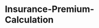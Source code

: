 # Insurance-Premium-Calculation
<!DOCTYPE html>
<html lang="en">
<head>
    <meta charset="UTF-8">
    <meta name="viewport" content="width=device-width, initial-scale=1.0">
    <title>Dynamic Insurance Premium Calculator</title>
    <style>
        * {
            margin: 0;
            padding: 0;
            box-sizing: border-box;
        }

        body {
            font-family: 'Segoe UI', Tahoma, Geneva, Verdana, sans-serif;
            background: linear-gradient(135deg, #667eea 0%, #764ba2 100%);
            min-height: 100vh;
            padding: 20px;
        }

        .container {
            max-width: 1200px;
            margin: 0 auto;
            background: white;
            border-radius: 20px;
            box-shadow: 0 20px 40px rgba(0,0,0,0.1);
            overflow: hidden;
        }

        .header {
            background: linear-gradient(135deg, #1e3c72 0%, #2a5298 100%);
            color: white;
            padding: 30px;
            text-align: center;
        }

        .header h1 {
            font-size: 2.5em;
            margin-bottom: 10px;
            animation: fadeInDown 1s ease-out;
        }

        .header p {
            font-size: 1.2em;
            opacity: 0.9;
        }

        .main-content {
            display: grid;
            grid-template-columns: 1fr 1fr;
            gap: 30px;
            padding: 40px;
        }

        .form-section {
            background: #f8f9fa;
            padding: 30px;
            border-radius: 15px;
            border-left: 5px solid #667eea;
        }

        .results-section {
            background: #f8f9fa;
            padding: 30px;
            border-radius: 15px;
            border-left: 5px solid #764ba2;
        }

        .section-title {
            font-size: 1.8em;
            color: #333;
            margin-bottom: 20px;
            text-align: center;
        }

        .form-group {
            margin-bottom: 20px;
        }

        label {
            display: block;
            margin-bottom: 8px;
            font-weight: 600;
            color: #555;
        }

        input, select {
            width: 100%;
            padding: 12px;
            border: 2px solid #ddd;
            border-radius: 8px;
            font-size: 16px;
            transition: border-color 0.3s ease;
        }

        input:focus, select:focus {
            outline: none;
            border-color: #667eea;
            box-shadow: 0 0 0 3px rgba(102, 126, 234, 0.1);
        }

        .calculate-btn {
            background: linear-gradient(135deg, #667eea 0%, #764ba2 100%);
            color: white;
            padding: 15px 30px;
            border: none;
            border-radius: 10px;
            font-size: 18px;
            font-weight: 600;
            cursor: pointer;
            width: 100%;
            transition: transform 0.3s ease, box-shadow 0.3s ease;
        }

        .calculate-btn:hover {
            transform: translateY(-2px);
            box-shadow: 0 10px 20px rgba(102, 126, 234, 0.3);
        }

        .results-card {
            background: white;
            padding: 25px;
            border-radius: 12px;
            margin-bottom: 20px;
            box-shadow: 0 5px 15px rgba(0,0,0,0.08);
            border-left: 4px solid #28a745;
        }

        .premium-amount {
            font-size: 2.5em;
            font-weight: bold;
            color: #28a745;
            text-align: center;
            margin-bottom: 10px;
        }

        .risk-indicator {
            display: flex;
            align-items: center;
            justify-content: center;
            margin: 15px 0;
        }

        .risk-bar {
            width: 200px;
            height: 20px;
            background: #e0e0e0;
            border-radius: 10px;
            overflow: hidden;
            margin: 0 10px;
        }

        .risk-fill {
            height: 100%;
            transition: width 0.8s ease;
        }

        .risk-low { background: #28a745; }
        .risk-medium { background: #ffc107; }
        .risk-high { background: #dc3545; }

        .breakdown {
            background: white;
            padding: 20px;
            border-radius: 12px;
            margin-top: 20px;
            box-shadow: 0 5px 15px rgba(0,0,0,0.08);
        }

        .breakdown-item {
            display: flex;
            justify-content: space-between;
            padding: 10px 0;
            border-bottom: 1px solid #eee;
        }

        .breakdown-item:last-child {
            border-bottom: none;
            font-weight: bold;
            color: #333;
        }

        .market-trends {
            background: white;
            padding: 20px;
            border-radius: 12px;
            margin-top: 20px;
            box-shadow: 0 5px 15px rgba(0,0,0,0.08);
        }

        .trend-item {
            display: flex;
            justify-content: space-between;
            align-items: center;
            padding: 8px 0;
        }

        .trend-up { color: #dc3545; }
        .trend-down { color: #28a745; }

        .quote-section {
            grid-column: 1 / -1;
            background: #f8f9fa;
            padding: 30px;
            border-radius: 15px;
            margin-top: 20px;
            text-align: center;
        }

        .quote-btn {
            background: linear-gradient(135deg, #28a745 0%, #20c997 100%);
            color: white;
            padding: 15px 40px;
            border: none;
            border-radius: 10px;
            font-size: 18px;
            font-weight: 600;
            cursor: pointer;
            margin: 10px;
            transition: transform 0.3s ease;
        }

        .quote-btn:hover {
            transform: translateY(-2px);
        }

        .quote-output {
            background: white;
            padding: 20px;
            border-radius: 12px;
            margin-top: 20px;
            text-align: left;
            max-height: 400px;
            overflow-y: auto;
            box-shadow: 0 5px 15px rgba(0,0,0,0.08);
        }

        @keyframes fadeInDown {
            from {
                opacity: 0;
                transform: translateY(-30px);
            }
            to {
                opacity: 1;
                transform: translateY(0);
            }
        }

        @media (max-width: 768px) {
            .main-content {
                grid-template-columns: 1fr;
                gap: 20px;
                padding: 20px;
            }
        }
    </style>
</head>
<body>
    <div class="container">
        <div class="header">
            <h1>Dynamic Insurance Premium Calculator</h1>
            <p>AI-Powered Risk Assessment & Pricing Optimization</p>
        </div>

        <div class="main-content">
            <div class="form-section">
                <h2 class="section-title">Risk Assessment</h2>
                
                <div class="form-group">
                    <label for="age">Age</label>
                    <input type="number" id="age" min="18" max="100" value="30">
                </div>

                <div class="form-group">
                    <label for="gender">Gender</label>
                    <select id="gender">
                        <option value="male">Male</option>
                        <option value="female">Female</option>
                        <option value="other">Other</option>
                    </select>
                </div>

                <div class="form-group">
                    <label for="location">Location</label>
                    <select id="location">
                        <option value="mumbai">Mumbai</option>
                        <option value="delhi">Delhi</option>
                        <option value="bangalore">Bangalore</option>
                        <option value="chennai">Chennai</option>
                        <option value="hyderabad">Hyderabad</option>
                        <option value="kolkata">Kolkata</option>
                        <option value="pune">Pune</option>
                        <option value="other">Other</option>
                    </select>
                </div>

                <div class="form-group">
                    <label for="occupation">Occupation</label>
                    <select id="occupation">
                        <option value="office">Office Worker</option>
                        <option value="driver">Driver</option>
                        <option value="construction">Construction</option>
                        <option value="healthcare">Healthcare</option>
                        <option value="teacher">Teacher</option>
                        <option value="engineer">Engineer</option>
                        <option value="business">Business Owner</option>
                        <option value="student">Student</option>
                    </select>
                </div>

                <div class="form-group">
                    <label for="smoking">Smoking Status</label>
                    <select id="smoking">
                        <option value="never">Never Smoked</option>
                        <option value="former">Former Smoker</option>
                        <option value="occasional">Occasional Smoker</option>
                        <option value="regular">Regular Smoker</option>
                    </select>
                </div>

                <div class="form-group">
                    <label for="coverage">Coverage Amount (₹)</label>
                    <input type="number" id="coverage" min="100000" max="50000000" value="1000000" step="100000">
                </div>

                <div class="form-group">
                    <label for="term">Policy Term (Years)</label>
                    <input type="number" id="term" min="5" max="30" value="20">
                </div>

                <button class="calculate-btn" onclick="calculatePremium()">Calculate Premium</button>
            </div>

            <div class="results-section">
                <h2 class="section-title">Premium Calculation</h2>
                
                <div class="results-card">
                    <div class="premium-amount" id="premiumAmount">₹0</div>
                    <div style="text-align: center; color: #666;">Monthly Premium</div>
                    
                    <div class="risk-indicator">
                        <span>Low Risk</span>
                        <div class="risk-bar">
                            <div class="risk-fill" id="riskFill"></div>
                        </div>
                        <span>High Risk</span>
                    </div>
                    <div style="text-align: center; margin-top: 10px;">
                        <span id="riskLabel">Risk Level: Medium</span>
                    </div>
                </div>

                <div class="breakdown">
                    <h3 style="margin-bottom: 15px; color: #333;">Premium Breakdown</h3>
                    <div class="breakdown-item">
                        <span>Base Premium:</span>
                        <span id="basePremium">₹0</span>
                    </div>
                    <div class="breakdown-item">
                        <span>Age Factor:</span>
                        <span id="ageFactor">₹0</span>
                    </div>
                    <div class="breakdown-item">
                        <span>Risk Adjustment:</span>
                        <span id="riskAdjustment">₹0</span>
                    </div>
                    <div class="breakdown-item">
                        <span>Market Adjustment:</span>
                        <span id="marketAdjustment">₹0</span>
                    </div>
                    <div class="breakdown-item">
                        <span>Total Monthly Premium:</span>
                        <span id="totalPremium">₹0</span>
                    </div>
                </div>

                <div class="market-trends">
                    <h3 style="margin-bottom: 15px; color: #333;">Market Trends</h3>
                    <div class="trend-item">
                        <span>Healthcare Costs:</span>
                        <span class="trend-up">+5.2%</span>
                    </div>
                    <div class="trend-item">
                        <span>Life Expectancy:</span>
                        <span class="trend-down">-2.1%</span>
                    </div>
                    <div class="trend-item">
                        <span>Market Volatility:</span>
                        <span class="trend-up">+3.8%</span>
                    </div>
                    <div class="trend-item">
                        <span>Regulatory Changes:</span>
                        <span class="trend-down">-1.5%</span>
                    </div>
                </div>
            </div>

            <div class="quote-section">
                <h2 class="section-title">Quote Generator</h2>
                <button class="quote-btn" onclick="generateQuote()">Generate Detailed Quote</button>
                <button class="quote-btn" onclick="downloadQuote()">Download Quote</button>
                <div class="quote-output" id="quoteOutput" style="display: none;"></div>
            </div>
        </div>
    </div>

    <script>
        // Risk Assessment Engine
        class RiskAssessment {
            constructor() {
                this.riskFactors = {
                    age: { low: [25, 45], medium: [18, 25, 45, 65], high: [65, 100] },
                    gender: { male: 1.1, female: 0.9, other: 1.0 },
                    location: {
                        mumbai: 1.2, delhi: 1.15, bangalore: 1.0, chennai: 1.05,
                        hyderabad: 0.95, kolkata: 1.1, pune: 1.0, other: 1.0
                    },
                    occupation: {
                        office: 0.9, driver: 1.3, construction: 1.5, healthcare: 1.1,
                        teacher: 0.8, engineer: 0.85, business: 1.2, student: 0.7
                    },
                    smoking: {
                        never: 0.8, former: 1.1, occasional: 1.4, regular: 1.8
                    }
                };
                this.marketTrends = {
                    healthcareCosts: 0.052,
                    lifeExpectancy: -0.021,
                    marketVolatility: 0.038,
                    regulatoryChanges: -0.015
                };
            }

            calculateRiskScore(profile) {
                let riskScore = 1.0;
                
                // Age factor
                if (profile.age <= 25 || profile.age >= 65) {
                    riskScore *= 1.3;
                } else if (profile.age <= 45) {
                    riskScore *= 0.9;
                } else {
                    riskScore *= 1.1;
                }

                // Gender factor
                riskScore *= this.riskFactors.gender[profile.gender];

                // Location factor
                riskScore *= this.riskFactors.location[profile.location];

                // Occupation factor
                riskScore *= this.riskFactors.occupation[profile.occupation];

                // Smoking factor
                riskScore *= this.riskFactors.smoking[profile.smoking];

                return Math.max(0.5, Math.min(2.5, riskScore));
            }

            getRiskLevel(score) {
                if (score <= 0.9) return 'Low';
                if (score <= 1.4) return 'Medium';
                return 'High';
            }
        }

        // Pricing Calculator
        class PricingCalculator {
            constructor() {
                this.basePremiumRate = 0.008; // 0.8% of coverage per year
                this.riskEngine = new RiskAssessment();
            }

            calculatePremium(profile) {
                const { coverage, term } = profile;
                
                // Base premium calculation
                const basePremium = (coverage * this.basePremiumRate) / 12;
                
                // Risk adjustment
                const riskScore = this.riskEngine.calculateRiskScore(profile);
                const riskAdjustedPremium = basePremium * riskScore;
                
                // Market adjustment
                const marketMultiplier = 1 + 
                    this.riskEngine.marketTrends.healthcareCosts +
                    this.riskEngine.marketTrends.marketVolatility;
                const marketAdjustedPremium = riskAdjustedPremium * marketMultiplier;
                
                // Term adjustment
                const termMultiplier = term > 20 ? 0.95 : term < 10 ? 1.1 : 1.0;
                const finalPremium = marketAdjustedPremium * termMultiplier;
                
                return {
                    basePremium: Math.round(basePremium),
                    riskScore: riskScore,
                    riskAdjustment: Math.round(riskAdjustedPremium - basePremium),
                    marketAdjustment: Math.round(marketAdjustedPremium - riskAdjustedPremium),
                    totalPremium: Math.round(finalPremium),
                    ageFactor: Math.round(basePremium * 0.1 * (profile.age > 40 ? 1.5 : 0.8))
                };
            }
        }

        // Market Analyzer
        class MarketAnalyzer {
            constructor() {
                this.trends = {
                    healthcare: 5.2,
                    lifeExpectancy: -2.1,
                    volatility: 3.8,
                    regulatory: -1.5
                };
            }

            getMarketConditions() {
                return {
                    competitive: Math.random() > 0.5,
                    growthRate: 4.5 + (Math.random() - 0.5) * 2,
                    riskIndex: 0.7 + Math.random() * 0.6
                };
            }
        }

        // Quote Generator
        class QuoteGenerator {
            constructor(calculator) {
                this.calculator = calculator;
            }

            generateQuote(profile, premiumData) {
                const quote = {
                    id: 'INS-' + Date.now(),
                    timestamp: new Date().toLocaleString(),
                    profile: profile,
                    premium: premiumData,
                    terms: this.generateTerms(),
                    benefits: this.generateBenefits(profile.coverage),
                    validUntil: new Date(Date.now() + 30 * 24 * 60 * 60 * 1000).toLocaleDateString()
                };

                return quote;
            }

            generateTerms() {
                return [
                    "Policy is subject to medical underwriting",
                    "Premium rates are guaranteed for the first 5 years",
                    "30-day free look period applies",
                    "Claim settlement within 15 working days",
                    "Coverage includes accidental death benefit",
                    "Maturity benefit equal to sum assured"
                ];
            }

            generateBenefits(coverage) {
                return [
                    `Life Cover: ₹${coverage.toLocaleString()}`,
                    `Accidental Death: ₹${(coverage * 2).toLocaleString()}`,
                    `Terminal Illness: ₹${coverage.toLocaleString()}`,
                    `Premium Waiver: Up to ₹${(coverage * 0.1).toLocaleString()}`,
                    `Tax Benefits: Under Section 80C`,
                    `Free Health Check-up: Annual`
                ];
            }
        }

        // Initialize components
        const calculator = new PricingCalculator();
        const quoteGenerator = new QuoteGenerator(calculator);
        let currentQuote = null;

        function calculatePremium() {
            const profile = {
                age: parseInt(document.getElementById('age').value),
                gender: document.getElementById('gender').value,
                location: document.getElementById('location').value,
                occupation: document.getElementById('occupation').value,
                smoking: document.getElementById('smoking').value,
                coverage: parseInt(document.getElementById('coverage').value),
                term: parseInt(document.getElementById('term').value)
            };

            const premiumData = calculator.calculatePremium(profile);
            displayResults(premiumData);
            
            // Store for quote generation
            currentQuote = { profile, premiumData };
        }

        function displayResults(data) {
            // Update premium amount
            document.getElementById('premiumAmount').textContent = `₹${data.totalPremium.toLocaleString()}`;
            
            // Update risk indicator
            const riskFill = document.getElementById('riskFill');
            const riskLabel = document.getElementById('riskLabel');
            const riskPercent = Math.min(100, (data.riskScore / 2.5) * 100);
            
            riskFill.style.width = `${riskPercent}%`;
            
            if (data.riskScore <= 0.9) {
                riskFill.className = 'risk-fill risk-low';
                riskLabel.textContent = 'Risk Level: Low';
            } else if (data.riskScore <= 1.4) {
                riskFill.className = 'risk-fill risk-medium';
                riskLabel.textContent = 'Risk Level: Medium';
            } else {
                riskFill.className = 'risk-fill risk-high';
                riskLabel.textContent = 'Risk Level: High';
            }
            
            // Update breakdown
            document.getElementById('basePremium').textContent = `₹${data.basePremium.toLocaleString()}`;
            document.getElementById('ageFactor').textContent = `₹${data.ageFactor.toLocaleString()}`;
            document.getElementById('riskAdjustment').textContent = `₹${data.riskAdjustment.toLocaleString()}`;
            document.getElementById('marketAdjustment').textContent = `₹${data.marketAdjustment.toLocaleString()}`;
            document.getElementById('totalPremium').textContent = `₹${data.totalPremium.toLocaleString()}`;
        }

        function generateQuote() {
            if (!currentQuote) {
                alert('Please calculate premium first!');
                return;
            }

            const quote = quoteGenerator.generateQuote(currentQuote.profile, currentQuote.premiumData);
            displayQuote(quote);
        }

        function displayQuote(quote) {
            const output = document.getElementById('quoteOutput');
            output.style.display = 'block';
            
            output.innerHTML = `
                <h3>Insurance Quote - ${quote.id}</h3>
                <p><strong>Generated:</strong> ${quote.timestamp}</p>
                <p><strong>Valid Until:</strong> ${quote.validUntil}</p>
                
                <h4>Applicant Details</h4>
                <p>Age: ${quote.profile.age} years</p>
                <p>Gender: ${quote.profile.gender}</p>
                <p>Location: ${quote.profile.location}</p>
                <p>Occupation: ${quote.profile.occupation}</p>
                <p>Smoking Status: ${quote.profile.smoking}</p>
                
                <h4>Coverage Details</h4>
                <p>Sum Assured: ₹${quote.profile.coverage.toLocaleString()}</p>
                <p>Policy Term: ${quote.profile.term} years</p>
                <p>Monthly Premium: ₹${quote.premium.totalPremium.toLocaleString()}</p>
                <p>Annual Premium: ₹${(quote.premium.totalPremium * 12).toLocaleString()}</p>
                
                <h4>Benefits</h4>
                <ul>
                    ${quote.benefits.map(benefit => `<li>${benefit}</li>`).join('')}
                </ul>
                
                <h4>Terms & Conditions</h4>
                <ul>
                    ${quote.terms.map(term => `<li>${term}</li>`).join('')}
                </ul>
                
                <div style="margin-top: 20px; padding: 15px; background: #f0f8ff; border-radius: 8px;">
                    <p><strong>Next Steps:</strong></p>
                    <p>1. Complete medical examination</p>
                    <p>2. Submit required documents</p>
                    <p>3. Pay first premium</p>
                    <p>4. Receive policy document</p>
                </div>
            `;
        }

        function downloadQuote() {
            if (!currentQuote) {
                alert('Please generate a quote first!');
                return;
            }

            const quote = quoteGenerator.generateQuote(currentQuote.profile, currentQuote.premiumData);
            const content = `
INSURANCE QUOTE
===============

Quote ID: ${quote.id}
Generated: ${quote.timestamp}
Valid Until: ${quote.validUntil}

APPLICANT DETAILS
================
Age: ${quote.profile.age} years
Gender: ${quote.profile.gender}
Location: ${quote.profile.location}
Occupation: ${quote.profile.occupation}
Smoking Status: ${quote.profile.smoking}

COVERAGE DETAILS
===============
Sum Assured: ₹${quote.profile.coverage.toLocaleString()}
Policy Term: ${quote.profile.term} years
Monthly Premium: ₹${quote.premium.totalPremium.toLocaleString()}
Annual Premium: ₹${(quote.premium.totalPremium * 12).toLocaleString()}

BENEFITS
========
${quote.benefits.map(benefit => `• ${benefit}`).join('\n')}

TERMS & CONDITIONS
==================
${quote.terms.map(term => `• ${term}`).join('\n')}

NEXT STEPS
==========
1. Complete medical examination
2. Submit required documents
3. Pay first premium
4. Receive policy document

---
This quote is system generated and valid for 30 days from the date of generation.
            `;

            const blob = new Blob([content], { type: 'text/plain' });
            const url = URL.createObjectURL(blob);
            const a = document.createElement('a');
            a.href = url;
            a.download = `insurance_quote_${quote.id}.txt`;
            a.click();
            URL.revokeObjectURL(url);
        }

        // Initialize with default calculation
        window.onload = function() {
            calculatePremium();
        };
    </script>
</body>
</html>
